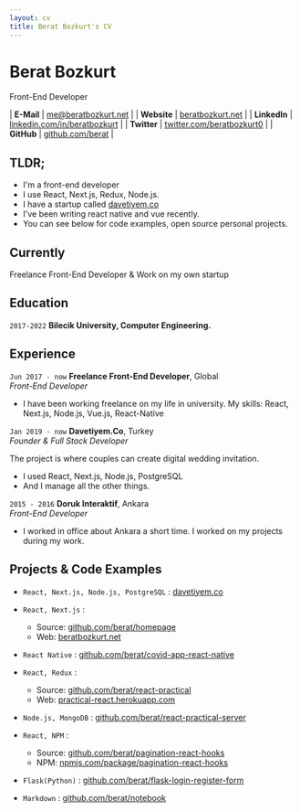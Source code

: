 ```yaml
---
layout: cv
title: Berat Bozkurt's CV
---
```


# Berat Bozkurt
Front-End Developer

| __E-Mail__   | [me@beratbozkurt.net](mailto:me@beratbozkurt.net)              | 
| __Website__  | [beratbozkurt.net](https://beratbozkurt.net)                         |
| __LinkedIn__ | [linkedin.com/in/beratbozkurt](https://linkedin.com/in/beratbozkurt) |
| __Twitter__  | [twitter.com/beratbozkurt0](https://twitter.com/beratbozkurt0)         |
| __GitHub__  | [github.com/berat](https://github.com/berat)         |

## TLDR;

- I'm a front-end developer
- I use React, Next.js, Redux, Node.js.
- I have a startup called [davetiyem.co](https://davetiyem.co)
- I've been writing react native and vue recently.
- You can see below for code examples, open source personal projects.

## Currently

Freelance Front-End Developer & Work on my own startup


## Education

`2017-2022`
__Bilecik University, Computer Engineering.__


## Experience

`Jun 2017 - now`
__Freelance Front-End Developer__, Global  
_Front-End Developer_

- I have been working freelance on my life in university. My skills: React, Next.js, Node.js, Vue.js, React-Native

`Jan 2019 - now`
__Davetiyem.Co__, Turkey  
_Founder & Full Stack Developer_

The project is where couples can create digital wedding invitation.
- I used React, Next.js, Node.js, PostgreSQL
- And I manage all the other things.


`2015 - 2016`
__Doruk Interaktif__, Ankara  
_Front-End Developer_

- I worked in office about Ankara a short time. I worked on my projects during my work.


## Projects & Code Examples


- `React, Next.js, Node.js, PostgreSQL` : [davetiyem.co](https://davetiyem.co/)

- `React, Next.js` : 
  - Source: [github.com/berat/homepage](https://github.com/berat/homepage)
  - Web: [beratbozkurt.net](https://beratbozkurt.net)

- `React Native` : [github.com/berat/covid-app-react-native](https://github.com/berat/covid-app-react-native)

- `React, Redux` : 
  - Source: [github.com/berat/react-practical](https://github.com/berat/react-practical)
  - Web: [practical-react.herokuapp.com](https://practical-react.herokuapp.com/)
  
- `Node.js, MongoDB` : [github.com/berat/react-practical-server](https://github.com/berat/react-practical-server)

- `React, NPM` : 
  - Source: [github.com/berat/pagination-react-hooks](https://github.com/berat/pagination-react-hooks)
  - NPM: [npmjs.com/package/pagination-react-hooks](https://www.npmjs.com/package/pagination-react-hooks)
  
- `Flask(Python)` : [github.com/berat/flask-login-register-form](https://github.com/berat/flask-login-register-form)

- `Markdown` : [github.com/berat/notebook](https://github.com/berat/notebook)
